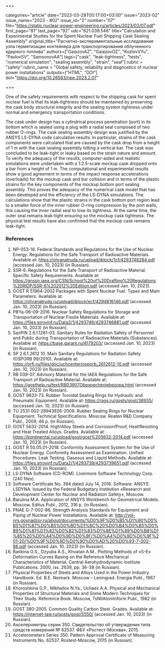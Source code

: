 +++

categories="article"
date="2023-03-28T00:17:00+03:00"
issue="2023-02"
issue_name="2023 - #02"
issue_id="2"
number="07"
file="https://static.nuclear-power-engineering.ru/articles/2023/02/07.pdf"
first_page="81"
last_page="92"
udc="621.039.546"
title="Calculation and Experimental Studies for the Spent Nuclear Fuel Shipping Cask Sealing Assembly"
original_title="Расчетно-экспериментальные исследования узла герметизации контейнера для транспортирования облученного ядерного топлива"
authors=["GaiazovAZ", "GaiazovOZ", "KozlovVYu", "PavlovSV", "SamsonovAA"]
tags=["cask", "leak-tightness", "tests", "numerical simulation", "sealing assembly", "strain", "seal"]
rubric = "safety"
rubric_name = "Global safety, reliability and diagnostics of nuclear power installations"
outputs=["HTML", "DOI"]
doi="https://doi.org/10.26583/npe.2023.2.07"

+++

One of the safety requirements with respect to the shipping cask for spent nuclear fuel is that its leak-tightness should be maintained by preserving the cask body structural integrity and the sealing system tightness under normal and emergency transportation conditions.

The cask under design has a cylindrical process penetration (port) in its bottom which is sealed using a plug with a radial seal composed of two rubber O-rings. The cask sealing assembly design was justified by the ANSYS LS-DYNA code calculation results. In particular, strains of the cask components were calculated that are caused by the cask drop from a height of 1 m with the cask sealing assembly hitting a vertical bar. The cask was concluded to be leak-tight or leaky based on the strain nature and amount. To verify the adequacy of the results, computer-aided and realistic simulations were undertaken with a 1:2.5-scale mockup cask dropped onto a bar from a height of 1 m. The computational and experimental results show a good agreement in terms of the impact response accelerations (overloads) for the mockup cask and bar collision and in terms of the plastic strains for the key components of the mockup bottom port sealing assembly. This proves the adequacy of the numerical cask model that has been developed and the efficiency of the LS-DYNA simulations. The calculations show that the plastic strains in the cask bottom port region lead to a smaller force of the inner rubber O-ring compression by the port walls, this causing the inner radial seal to lose its tightness. At the same time, the outer seal remains leak-tight ensuring so the mockup cask tightness. The physical test results have also confirmed that the mockup cask remains leak-tight.

### References

1. NP-053-16. Federal Standards and Regulations for the Use of Nuclear Energy. Regulations for the Safe Transport of Radioactive Materials. Available at: https://ohranatruda.ru/upload/iblock/1cf/4293748284.pdf (accessed Jan. 10, 2023) (in Russian).
2. SSR-6. Regulations for the Safe Transport of Radioactive Material. Specific Safety Requirements. Available at: https://gnssn.iaea.org/CSN/School%20of%20Drafting%20Regulations%20RIDP/SSR-6%202012%20Edition.pdf (accessed Jan. 10, 2023).
3. GOST R 51964-2002 Packages with Spent Nuclear Fuel. Types and Main Parameters. Available at: https://ohranatruda.ru/upload/iblock/ecf/4294816146.pdf (accessed Jan. 10, 2023) (in Russian).
4. PBYa-06-09-2016. Nuclear Safety Regulations for Storage and Transportation of Nuclear Fissile Materials. Available at: https://files.stroyinf.ru/Data2/1/4293746/4293746881.pdf (accessed Jan. 10, 2023) (in Russian).
5. SanPiN 2.6.1.1281-03. Sanitary Rules for Radiation Safety of Personnel and Public during Transportation of Radioactive Materials (Substances). Available at: https://base.garant.ru/4179203/ (accessed Jan. 10, 2023) (in Russian).
6. SP 2.6.1.2612 10. Main Sanitary Regulations for Radiation Safety (OSPORB 99/2010). Available at: https://orfi.ru/files/doc/uchcenter/osporb_2612612-10.pdf (accessed Jan. 10, 2023) (in Russian).
7. RB 039-07. Advisory Material for the IAEA Regulations for the Safe Transport of Radioactive Material. Available at: https://gosthelp.ru/text/RB03907Obespecheniebezopa.html (accessed Jan. 10, 2023) (in Russian).
8. GOST 9833-73. Rubber Toroidal Sealing Rings for Hydraulic and Pneumatic Equipment. Available at: https://rags.ru/gosts/gost/36935/ (accessed Jan. 10, 2023) (in Russian).
9. ТU 2531 002-28943826-2009. Rubber Sealing Rings for Nuclear Equipment. Technical Specifications. Moscow. Reaten R&D Company Publ., 2009, 48 p. (in Russian).
10. GOST 5632-2014. High!Alloy Steels and Corrosion!Proof, Heat!Resisting and Heat Treated Alloys. Grades. Available at: https://kontinental.ru/upload/gost/gost%205632-2014.pdf (accessed Jan. 10, 2023) (in Russian).
11. GOST R 50.05.01-2018. Conformity Assessment System for the Use of Nuclear Energy. Conformity Assessment as Examination. Unified Procedures. Leak Testing. Gaseous and Liquid Methods. Available at: https://files.stroyinf.ru/Data2/1/4293739/4293739651.pdf (accessed Jan. 10, 2023) (in Russian).
12. LS-DYNA Software (CD-ROM). Livermore Software Technology Corp. (240 files).
13. Software Certificate No. 394 dated July 14, 2016. Software: ANSYS LSDYNA. Issued by the Federal Budgetary Institution «Research and Development Center for Nuclear and Radiation Safety», Moscow.
14. Barulina M.A. Application of ANSYS Workbench for Geometrical Models. Moscow. Editus Publ., 2012, 316 p. (in Russian).
15. PNAE G-7-002-86. Strength Analysis Standards for Equipment and Piping of Nuclear Power Installations. Available at: http://vol-nrs.gosnadzor.ru/about/documents/%D0%9F%D0%B5%D1%80%D0%B5%D1%87%D0%B5%D0%BD%D1%8C%20%D0%B4%D0%B5%D0%B9%D1%81%D1%82%D0%B2%D1%83%D1%8E%D1%89%D0%B8%D1%85%20%D0%A4%D0%9D%D0%9F/%D0%A4%D0%9D%D0%9F%201-20/%D0%9F%D0%9D%D0%90%D0%AD%20%D0%93-7-002-86.pdf (accessed Jan. 10, 2023) (in Russian).
16. Bankina O.S., Dzyuba A.S., Khvatan A.M.. Plotting Methods of «S-E» Deformation Curves Basing on the Reference Mechanical Characteristics of Material. Central Aerohydrodynamic Institute Publications. 2000, iss. 2639, pp. 36-38 (in Russian).
17. Physical Properties of Steels and Alloys Used in the Power Industry. Handbook. Ed. B.E. Neimark. Moscow – Leningrad. Energia Publ., 1967 (in Russian).
18. Khoroshkina G.P., Mikhailov N.Ya., Uchaev A.A. Physical and Mechanical Properties of Structural Materials and Some Modern Techniques for Their Study. Reference Book. Moscow, TsNIIAtomInform Publ., 1982 (in Russian).
19. GOST 380-2005. Common Quality Carbon Steel. Grades. Available at: https://internet-law.ru/gosts/gost/5550/ (accessed Jan. 10, 2023) (in Russian).
20. Акселерометры серии 350. Свидетельство об утверждении типа средств измерений № 62537. ФБУ «Ростест-Москва», 2015.
20. Accelerometers Series 350. Pattern Approval Certificate of Measuring Instruments No. 62537. Rostest-Moscow, 2015 (in Russian).